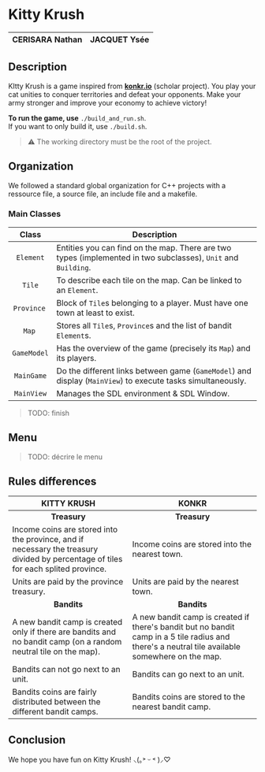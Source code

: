 # Kitty Krush

| CERISARA Nathan | JACQUET Ysée |
| :-------------: | :----------: |

## Description

KItty Krush is a game inspired from **[konkr.io](https://www.konkr.io/)** (scholar project).
You play your cat unities to conquer territories and defeat your opponents. Make your army stronger and improve your economy to achieve victory!

**To run the game, use** `./build_and_run.sh`.  
If you want to only build it, use `./build.sh`.

> ⚠️ The working directory must be the root of the project.

## Organization

We followed a standard global organization for C++ projects with a ressource file, a source file, an include file and a makefile.

###  Main Classes

|   Class    | Description |
| :--------: | ----------- |
| `Element`  | Entities you can find on the map. There are two types (implemented in two subclasses), `Unit` and `Building`. |
|   `Tile`   | To describe each tile on the map. Can be linked to an `Element`. |
| `Province` | Block of `Tile`s belonging to a player. Must have one town at least to exist. |
| `Map` | Stores all `Tile`s, `Province`s and the list of bandit `Element`s. |
| `GameModel` | Has the overview of the game (precisely its `Map`) and its players. |
| `MainGame` | Do the different links between game (`GameModel`) and display (`MainView`) to execute tasks simultaneously. |
| `MainView` | Manages the SDL environment & SDL Window. |

> TODO: finish

## Menu

> TODO: décrire le menu

## Rules differences

| KITTY KRUSH | KONKR |
| ----------- | ----- |
| <center>**Treasury**</center> | <center>**Treasury**</center> |
| Income coins are stored into the province, and if necessary the treasury divided by percentage of tiles for each splited province. | Income coins are stored into the nearest town. |
| Units are paid by the province treasury. | Units are paid by the nearest town. |
| <center>**Bandits**</center> | <center>**Bandits**</center> |
| A new bandit camp is created only if there are bandits and no bandit camp (on a random neutral tile on the map). | A new bandit camp is created if there's bandit but no bandit camp in a 5 tile radius and there's a neutral tile available somewhere on the map. |
| Bandits can not go next to an unit. | Bandits can go next to an unit. |
| Bandits coins are fairly distributed between the different bandit camps. | Bandits coins are stored to the nearest bandit camp. |

## Conclusion

We hope you have fun on Kitty Krush! ⸜(｡˃ ᵕ ˂ )⸝♡
